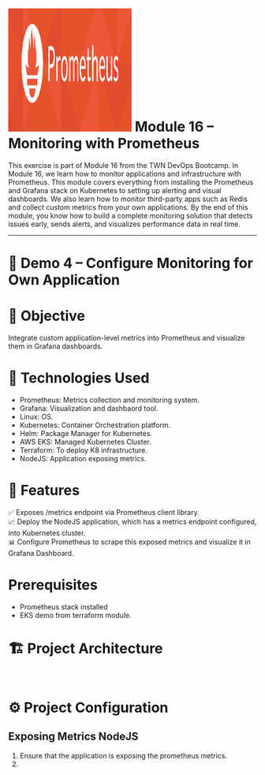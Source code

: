 # <img width="250" height="250" alt="image" src="https://github.com/lala-la-flaca/DevOpsBootcamp_16_Prometheus/blob/main/Img/1a4f23660b53de848a6a721e3719b077.jpg"/> Module 16 – Monitoring with Prometheus

This exercise is part of Module 16 from the TWN DevOps Bootcamp. In Module 16, we learn how to monitor applications and infrastructure with Prometheus. This module covers everything from installing the Prometheus and Grafana stack on Kubernetes to setting up alerting and visual dashboards. We also learn how to monitor third-party apps such as Redis and collect custom metrics from your own applications. By the end of this module, you know how to build a complete monitoring solution that detects issues early, sends alerts, and visualizes performance data in real time.

---
<a id="demo4"></a>
# 🚨 Demo 4 –  Configure Monitoring for Own Application
# 📌 Objective
Integrate custom application-level metrics into Prometheus and visualize them in Grafana dashboards.

# 🚀 Technologies Used
* Prometheus: Metrics collection and monitoring system.
* Grafana: Visualization and dashbaord tool.
* Linux: OS.
* Kubernetes: Container Orchestration platform.
* Helm: Package Manager for Kubernetes.
* AWS EKS: Managed Kubernetes Cluster.
* Terraform: To deploy K8 infrastructure.
* NodeJS: Application exposing metrics.

# 🎯 Features
  ✅ Exposes /metrics endpoint via Prometheus client library.<br>
  📈 Deploy the NodeJS application, which has a metrics endpoint configured, into Kubernetes cluster.<br>
  📊 Configure Prometheus to scrape this exposed metrics and visualize it in Grafana Dashboard.<br>
  
# Prerequisites
* Prometheus stack installed
* EKS demo from terraform module.

  
# 🏗 Project Architecture
<img src=""/>

# ⚙️ Project Configuration
## Exposing Metrics NodeJS
1. Ensure that the application is exposing the prometheus metrics.
2. 

